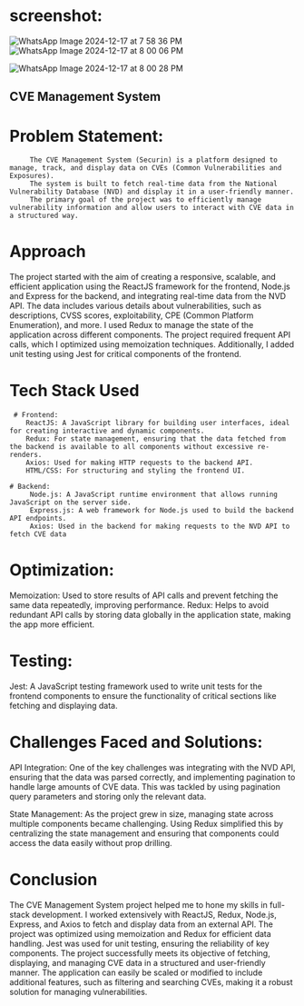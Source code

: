 # screenshot: 
   ![WhatsApp Image 2024-12-17 at 7 58 36 PM](https://github.com/user-attachments/assets/e323e17d-b485-496c-81ab-cfbed2461b15)
![WhatsApp Image 2024-12-17 at 8 00 06 PM](https://github.com/user-attachments/assets/da550968-f12f-4aa7-8d34-380fd32b2ac4)

 ![WhatsApp Image 2024-12-17 at 8 00 28 PM](https://github.com/user-attachments/assets/635823eb-b194-47de-ac57-0a91bca57551)

 ##  CVE Management System
# Problem Statement:
         The CVE Management System (Securin) is a platform designed to manage, track, and display data on CVEs (Common Vulnerabilities and Exposures). 
         The system is built to fetch real-time data from the National Vulnerability Database (NVD) and display it in a user-friendly manner. 
         The primary goal of the project was to efficiently manage vulnerability information and allow users to interact with CVE data in a structured way.

# Approach
The project started with the aim of creating a responsive, scalable, and efficient application using the ReactJS framework for the frontend, Node.js and Express for the backend, 
and integrating real-time data from the NVD API. The data includes various details about vulnerabilities, such as descriptions, CVSS scores, exploitability, 
CPE (Common Platform Enumeration), and more.
I used Redux to manage the state of the application across different components. The project required frequent API calls, which I optimized using memoization techniques. 
Additionally, I added unit testing using Jest for critical components of the frontend.

# Tech Stack Used
     # Frontend:
        ReactJS: A JavaScript library for building user interfaces, ideal for creating interactive and dynamic components.
        Redux: For state management, ensuring that the data fetched from the backend is available to all components without excessive re-renders.
        Axios: Used for making HTTP requests to the backend API.
        HTML/CSS: For structuring and styling the frontend UI.

    # Backend:
         Node.js: A JavaScript runtime environment that allows running JavaScript on the server side.
         Express.js: A web framework for Node.js used to build the backend API endpoints.
         Axios: Used in the backend for making requests to the NVD API to fetch CVE data

# Optimization:
Memoization: Used to store results of API calls and prevent fetching the same data repeatedly, improving performance.
Redux: Helps to avoid redundant API calls by storing data globally in the application state, making the app more efficient.

# Testing:
Jest: A JavaScript testing framework used to write unit tests for the frontend components to ensure the functionality of critical sections like fetching and displaying data.

# Challenges Faced and Solutions: 
API Integration: One of the key challenges was integrating with the NVD API, ensuring that the data was parsed correctly, 
and implementing pagination to handle large amounts of CVE data. This was tackled by using pagination query parameters and storing only the relevant data.

State Management: As the project grew in size, managing state across multiple components became challenging. Using Redux simplified this by centralizing the state management and
ensuring that components could access the data easily without prop drilling.

# Conclusion
The CVE Management System project helped me to hone my skills in full-stack development. I worked extensively with ReactJS, Redux, Node.js, Express, and Axios to fetch and display data
from an external API. The project was optimized using memoization and Redux for efficient data handling. Jest was used for unit testing, ensuring the reliability of key components.
The project successfully meets its objective of fetching, displaying, and managing CVE data in a structured and user-friendly manner. 
The application can easily be scaled or modified to include additional features, such as filtering and searching CVEs, making it a robust solution for managing vulnerabilities.
